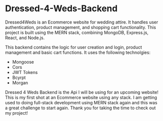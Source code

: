 # Dressed-4-Weds-Backend

Dressed4Weds is an Ecommerce website for wedding attire. It handles user authentication, product management, and shopping cart functionality. This project is built using the MERN stack, combining MongoDB, Express.js, React, and Node.js.

This backend contains the logic for user creation and login, product management and basic cart functions. It uses the following technolgies:

- Mongoose
- Cors
- JWT Tokens
- Bcyrpt
- Morgan

Dressed 4 Weds Backend is the Api I will be using for an upcoming website! This is my first shot at an Ecommerce website using any stack. I am getting used to doing full-stack development using MERN stack again and this was a great challenge to start again. Thank you for taking the time to check out my project!
